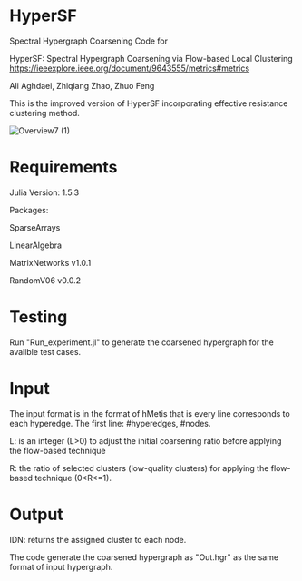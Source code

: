 # HyperSF
Spectral Hypergraph Coarsening Code for

HyperSF: Spectral Hypergraph Coarsening via Flow-based Local Clustering 
https://ieeexplore.ieee.org/document/9643555/metrics#metrics

Ali Aghdaei, Zhiqiang Zhao, Zhuo Feng

This is the improved version of HyperSF incorporating effective resistance clustering method.

![Overview7 (1)](https://user-images.githubusercontent.com/85693952/128752511-64572dd2-aff6-4126-9290-c91a78b4c649.png)

# Requirements
Julia Version: 1.5.3

Packages:

SparseArrays

LinearAlgebra

MatrixNetworks v1.0.1

RandomV06 v0.0.2

# Testing 
Run "Run_experiment.jl" to generate the coarsened hypergraph for the availble test cases.

# Input
The input format is in the format of hMetis that is every line corresponds to each hyperedge.
The first line: #hyperedges, #nodes.

L: is an integer (L>0) to adjust the initial coarsening ratio before applying the flow-based technique 

R: the ratio of selected clusters (low-quality clusters) for applying the flow-based technique (0<R<=1).

# Output
IDN: returns the assigned cluster to each node.

The code generate the coarsened hypergraph as "Out.hgr" as the same format of input hypergraph.
